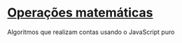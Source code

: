 # <a href="https://joaombdev.github.io/operacoes-matematicas" target:_blank>Operações matemáticas</a>

Algoritmos que realizam contas usando o JavaScript puro
